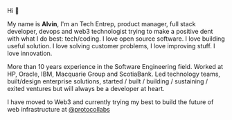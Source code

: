 Hi 👋

My name is **Alvin**, I'm an Tech Entrep, product manager, full stack developer, devops and web3 technologist trying to make a positive dent with what I do best: tech/coding. I love open source software. I love building useful solution. I love solving customer problems, I love improving stuff. I love innovation.

More than 10 years experience in the Software Engineering field. Worked at HP, Oracle, IBM, Macquarie Group and ScotiaBank. Led technology teams, built/design enterprise solutions, started / built / building / sustaining / exited ventures but will always be a developer at heart.

I have moved to Web3 and currently trying my best to build the future of web infrastructure at [@protocollabs](https://protocol.ai/)
